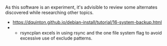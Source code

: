 As this software is an experiment, it's advisible to review some alternates discovered while researching other topics.


* https://dquinton.github.io/debian-install/tutorial/16-system-backup.html
* * rsyncplan excels in using rsync and the one file system flag to avoid excessive use of exclude patterns.

